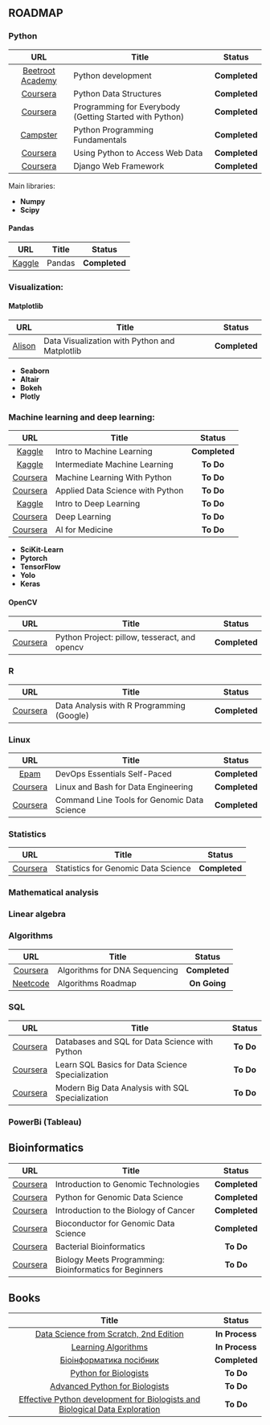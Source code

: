 ## ROADMAP
### Python
  | URL | Title | Status |
  | :---: | --- | :---: |
  | [Beetroot Academy](https://beetrootacademy.com/courses/python-development) | Python development | **Completed** |
  | [Coursera](https://www.coursera.org/learn/python-data) | Python Data Structures | **Completed** |  
  | [Coursera](https://www.coursera.org/learn/python) | Programming for Everybody (Getting Started with Python) | **Completed** |   
  | [Campster](https://www.thecampster.com/ua/pdf/cert_en-442125) | Python Programming Fundamentals | **Completed** |  
  | [Coursera](https://www.coursera.org/learn/python-network-data) | Using Python to Access Web Data | **Completed** |    
  | [Coursera](https://www.coursera.org/learn/django-web-framework) | Django Web Framework | **Completed** |    
<p>Main libraries:</p>
<ul>
  <li><b>Numpy</b></li>
  <li><b>Scipy</b></li>
</ul>
  
#### Pandas

  | URL | Title | Status |
  | :---: | --- | :---: |
  | [Kaggle](https://www.kaggle.com/learn/pandas) | Pandas | **Completed** |


### Visualization:
#### Matplotlib

  | URL | Title | Status |
  | :---: | --- | :---: |
  | [Alison](https://alison.com/course/data-visualization-with-python-and-matplotlib) | Data Visualization with Python and Matplotlib | **Completed** |
  
<ul>
  <li><b>Seaborn</b></li>
  <li><b>Altair</b></li>
  <li><b>Bokeh</b></li>
  <li><b>Plotly</b></li>
</ul>

### Machine learning and deep learning:
| URL | Title | Status |
  | :---: | --- | :---: |
  | [Kaggle](https://www.kaggle.com/learn/intro-to-machine-learning) | Intro to Machine Learning | **Completed** |
  | [Kaggle](https://www.kaggle.com/learn/intermediate-machine-learning) | Intermediate Machine Learning | **To Do** |
  | [Coursera](https://www.coursera.org/learn/machine-learning-with-python) | Machine Learning With Python| **To Do** |  
  | [Coursera](https://www.coursera.org/specializations/data-science-python) | Applied Data Science with Python | **To Do** |
  | [Kaggle](https://www.kaggle.com/learn/intro-to-deep-learning) | Intro to Deep Learning | **To Do** |
  | [Coursera](https://www.coursera.org/specializations/deep-learning) | Deep Learning | **To Do** |
  | [Coursera](https://www.coursera.org/specializations/ai-for-medicine) | AI for Medicine | **To Do** |
<ul>
  <li><b>SciKit-Learn</b></li>
  <li><b>Pytorch</b></li>
  <li><b>TensorFlow</b></li>
  <li><b>Yolo</b></li>
  <li><b>Keras</b></li>
</ul>

#### OpenCV
  | URL | Title | Status |
  | :---: | --- | :---: |
  | [Coursera](https://www.coursera.org/learn/python-project) | Python Project: pillow, tesseract, and opencv | **Completed** |

### R
| URL | Title | Status |
  | :---: | --- | :---: |
  | [Coursera](https://www.coursera.org/learn/data-analysis-r) | Data Analysis with R Programming (Google) | **Completed** |

### Linux
| URL | Title | Status |
  | :---: | --- | :---: |
  | [Epam](https://training.epam.ua/en/training/3473) | DevOps Essentials Self-Paced | **Completed** |
  | [Coursera](https://www.coursera.org/learn/linux-and-bash-for-data-engineering-duke) | Linux and Bash for Data Engineering | **Completed** |  
  | [Coursera](https://www.coursera.org/learn/genomic-tools) | Command Line Tools for Genomic Data Science | **Completed** | 
  
### Statistics
| URL | Title | Status |
  | :---: | --- | :---: |
  | [Coursera](https://www.coursera.org/learn/statistical-genomics) | Statistics for Genomic Data Science | **Completed** |
### Mathematical analysis
### Linear algebra
### Algorithms
  | URL | Title | Status |
  | :---: | --- | :---: |
  | [Coursera](https://www.coursera.org/learn/dna-sequencing) | Algorithms for DNA Sequencing | **Completed** |  
  | [Neetcode](https://neetcode.io/roadmap) | Algorithms Roadmap | **On Going** |    
### SQL
  | URL | Title | Status |
  | :---: | --- | :---: |
  | [Coursera](https://www.coursera.org/learn/sql-data-science) | Databases and SQL for Data Science with Python	 | **To Do** |
  | [Coursera](https://www.coursera.org/specializations/learn-sql-basics-data-science) | Learn SQL Basics for Data Science Specialization	 | **To Do** |  
  | [Coursera](https://www.coursera.org/specializations/cloudera-big-data-analysis-sql) | Modern Big Data Analysis with SQL Specialization		 | **To Do** |    
### PowerBi (Tableau)

## Bioinformatics
  | URL | Title | Status |
  | :---: | --- | :---: |
  | [Coursera](https://www.coursera.org/learn/introduction-genomics) | Introduction to Genomic Technologies | **Completed** |
  | [Coursera](https://www.coursera.org/learn/python-genomics) | Python for Genomic Data Science | **Completed** |
  | [Coursera](https://www.coursera.org/learn/cancer) | Introduction to the Biology of Cancer | **Completed** |
  | [Coursera](https://www.coursera.org/learn/bioconductor) | Bioconductor for Genomic Data Science | **Completed** |  
  | [Coursera](https://www.coursera.org/learn/informatics#testimonials) | Bacterial Bioinformatics | **To Do** |  
  | [Coursera](https://www.coursera.org/programs/program-natsional-nii-tiekhnichnii-univiersitiet-ukrayini-kiyivs-kii/learn/bioinformatics) | Biology Meets Programming: Bioinformatics for Beginners | **To Do** |  

## Books
| Title | Status |
| :---: | :---: |
|[Data Science from Scratch, 2nd Edition](https://github.com/joelgrus/data-science-from-scratch)| **In Process** |
|[Learning Algorithms](https://www.oreilly.com/library/view/learning-algorithms/9781492091059/)| **In Process** |
|[Біоінформатика посібник](https://github.com/naumenko-sa/bioinf_posibnyk_public)| **Completed** |
|[Python for Biologists](https://github.com/HolubievIllya/My-Data-Science-Roadmap/blob/main/Books/Python%20For%20Biologists.pdf)| **To Do** |
|[Advanced Python for Biologists](https://github.com/HolubievIllya/My-Data-Science-Roadmap/blob/main/Books/Advanced%20Python%20for%20Biologists.pdf)| **To Do** |
|[Effective Python development for Biologists and Biological Data Exploration](https://github.com/HolubievIllya/My-Data-Science-Roadmap/blob/main/Books/Effective%20Python%20development%20for%20Biologists%20and%20Biological%20Data%20Exploration.pdf)| **To Do** |
